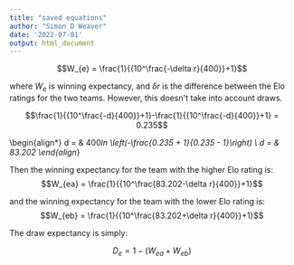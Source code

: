 ```yaml
---
title: "saved equations"
author: "Simon D Weaver"
date: '2022-07-01'
output: html_document
---
```


$$W_{e} = \frac{1}{{10^\frac{-\delta r}{400}}+1}$$

where $W_{e}$ is winning expectancy, and $\delta r$ is the difference between the Elo ratings for the two teams. However, this doesn't take into account draws.   

$$\frac{1}{{10^\frac{-d}{400}}+1}-\frac{1}{{10^\frac{-d}{400}}+1} = 0.235$$

\begin{align*}
d = & 400*ln \left(-\frac{0.235 + 1}{0.235 - 1}\right) \\
d = & 83.202
\end{align*}  

Then the winning expectancy for the team with the higher Elo rating is:
$$W_{ea} = \frac{1}{{10^\frac{83.202-\delta r}{400}}+1}$$

and the winning expectancy for the team with the lower Elo rating is:
$$W_{eb} = \frac{1}{{10^\frac{83.202+\delta r}{400}}+1}$$

The draw expectancy is simply:

$$D_{e}=1-(W_{ea}+W_{eb})$$